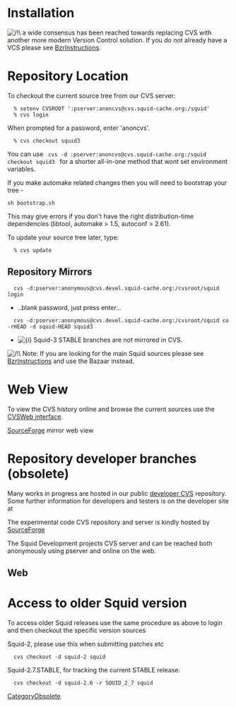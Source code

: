 # Installation

![/\!\\](https://wiki.squid-cache.org/wiki/squidtheme/img/alert.png) a
wide consensus has been reached towards replacing CVS with another more
modern Version Control solution. If you do not already have a VCS please
see
[BzrInstructions](/BzrInstructions#).

# Repository Location

To checkout the current source tree from our CVS server:

``` 
  % setenv CVSROOT ':pserver:anoncvs@cvs.squid-cache.org:/squid'
  % cvs login
```

When prompted for a password, enter 'anoncvs'.

``` 
  % cvs checkout squid3
```

You can use `  cvs -d :pserver:anoncvs@cvs.squid-cache.org:/squid
checkout squid3  ` for a shorter all-in-one method that wont set
environment variables.

If you make automake related changes then you will need to bootstrap
your tree -

    sh bootstrap.sh

This may give errors if you don't have the right distribution-time
dependencies (libtool, automake \> 1.5, autoconf \> 2.61).

To update your source tree later, type:

``` 
  % cvs update
```

## Repository Mirrors

``` 
  cvs -d:pserver:anonymous@cvs.devel.squid-cache.org:/cvsroot/squid login
```

  - ..blank password, just press enter...

<!-- end list -->

``` 
  cvs -d:pserver:anonymous@cvs.devel.squid-cache.org:/cvsroot/squid co -rHEAD -d squid-HEAD squid3
```

  - ![{i}](https://wiki.squid-cache.org/wiki/squidtheme/img/icon-info.png)
    Squid-3 STABLE branches are not mirrored in CVS.

![/\!\\](https://wiki.squid-cache.org/wiki/squidtheme/img/alert.png)
Note: If you are looking for the main Squid sources please see
[BzrInstructions](/BzrInstructions#)
and use the Bazaar instead.

# Web View

To view the CVS history online and browse the current sources use the
[CVSWeb interface](http://www.squid-cache.org/cgi-bin/cvsweb.cgi).

[SourceForge](http://sourceforge.net/) mirror web view
[](http://squid.cvs.sourceforge.net/squid/squid3/)

# Repository developer branches (obsolete)

Many works in progress are hosted in our public [developer
CVS](http://devel.squid-cache.org/CVS.html) repository. Some further
information for developers and testers is on the developer site at
[](http://devel.squid-cache.org/)

The experimental code CVS repository and server is kindly hosted by
[SourceForge](http://sourceforge.net/)

The Squid Development projects CVS server and can be reached both
anonymously using pserver and online on the web.

## Web

# Access to older Squid version

To access older Squid releases use the same procedure as above to login
and then checkout the specific version sources

Squid-2, please use this when submitting patches etc

``` 
  cvs checkout -d squid-2 squid
```

Squid-2.7.STABLE, for tracking the current STABLE release.

``` 
  cvs checkout -d squid-2.6 -r SQUID_2_7 squid
```

[CategoryObsolete](/CategoryObsolete#)
